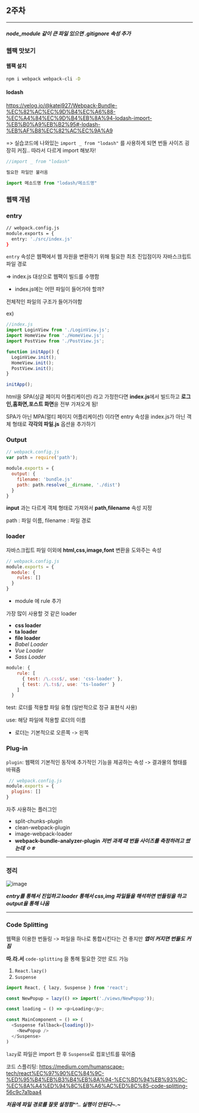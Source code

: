 ## 2주차


---
##### node_module 같이 큰 파일 있으면 .gitignore 속성 추가

### 웹팩 맛보기

#### 웹팩 설치
```bash
npm i webpack webpack-cli -D
```

#### lodash

https://velog.io/@katej927/Webpack-Bundle-%EC%82%AC%EC%9D%B4%EC%A6%88-%EC%A4%84%EC%9D%B4%EB%8A%94-lodash-import-%EB%B0%A9%EB%B2%95#-lodash-%EB%AF%B8%EC%82%AC%EC%9A%A9

=> 실습코드에 나와있는 `import _ from "lodash"` 를 사용하게 되면 번들 사이즈 굉장히 커짐.. 따라서 다르게 import 해보자!

```js
//import _ from "lodash"

필요한 파일만 불러옴

import 메소드명 from "lodash/메소드명"
```

### 웹팩 개념

### entry 

```bash
// webpack.config.js
module.exports = {
  entry: './src/index.js'
}
```
`entry` 속성은 웹팩에서 웹 자원을 변환하기 위해 필요한 최초 진입점이자 자바스크립트 파일 경로

=> index.js 대상으로 웹팩이 빌드를 수행함

* index.js에는 어떤 파일이 들어가야 할까?

전체적인 파일의 구조가 들어가야함

ex)
```js
//index.js
import LoginView from './LoginView.js';
import HomeView from './HomeView.js';
import PostView from './PostView.js';

function initApp() {
  LoginView.init();
  HomeView.init();
  PostView.init();
}

initApp();
```
html을 SPA(싱글 페이지 어플리케이션) 라고 가정한다면 **index.js**에서 빌드하고 **로그인,홈화면,포스트 화면**을 전부 가져오게 됨!

SPA가 아닌 MPA(멀티 페이지 어플리케이션) 이라면 
entry 속성을 index.js가 아닌 객체 형태로 **각각의 파일.js** 옵션을 추가하기

### Output 

```js
// webpack.config.js
var path = require('path');

module.exports = {
  output: {
    filename: 'bundle.js'
    path: path.resolve(__dirname, './dist')
  }
}
```
**input** 과는 다르게 객체 형태로 가져와서 **path,filename** 속성 지정

path : 파일 이름, filename : 파일 경로 

### loader

자바스크립트 파일 이외에 **html,css,image,font** 변환을 도와주는 속성

```js
// webpack.config.js
module.exports = {
  module: {
    rules: []
  }
}
```

* module 에 rule 추가

가장 많이 사용할 것 같은 loader

* **css loader**
* **ta loader**
* **file loader**
* *Babel Loader*
* *Vue Loader*
* *Sass Loader*

```js
module: {
    rule: [
      { test: /\.css$/, use: 'css-loader' },
      { test: /\.ts$/, use: 'ts-loader' }
    ]
  }
  ```
  test: 로더를 적용할 파일 유형 (일반적으로 정규 표현식 사용) 
  
  use: 해당 파일에 적용할 로더의 이름

  * 로더는 기본적으로 오른쪽 -> 왼쪽

  ### Plug-in

  `plugin`: 웹팩의 기본적인 동작에 추가적인 기능을 제공하는 속성 -> 결과물의 형태를 바꿔줌

```js
 // webpack.config.js
module.exports = {
  plugins: []
}
```
자주 사용하는 플러그인

* split-chunks-plugin
* clean-webpack-plugin
* image-webpack-loader
* **webpack-bundle-analyzer-plugin** 
***저번 과제 때 번들 사이즈를 측정하려고 썼는데 ㅇㅎ***
---

### 정리

![image](https://user-images.githubusercontent.com/89721027/171884804-815b3ff5-c126-407e-b7fb-cf91240b97aa.png)

***entry를 통해서 진입하고 loader 통해서 css,img 파일들을 해석하면 번들링을 하고 output을 통해 나옴***

---

### Code Splitting

웹팩을 이용한 번들링 -> 파일을 하나로 통합시킨다는 건 좋지만 ***앱이 커지면 번들도 커짐***

**따.라.서** `code-splitting` 을 통해 필요한 것만 로드 가능

1. `React.lazy()`
2. `Suspense`

```js
import React, { lazy, Suspense } from 'react';

const NewPopup = lazy(() => import('./views/NewPopup'));

const loading = () => <p>Loading</p>;

const MainComponent = () => (
  <Suspense fallback={loading()}>
    <NewPopup />
  </Suspense>
)
```
`lazy`로 파일은 import 한 후 `Suspense`로 컴포넌트를 묶어줌

코드 스플리팅: https://medium.com/humanscape-tech/react%EC%97%90%EC%84%9C-%ED%95%B4%EB%B3%B4%EB%8A%94-%EC%BD%94%EB%93%9C-%EC%8A%A4%ED%94%8C%EB%A6%AC%ED%8C%85-code-splitting-56c9c7a1baa4


***처음에 파일 경로를 잘못 설정함^^.. 실행이 안된다~.~***